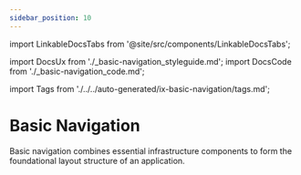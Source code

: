 ```yaml
---
sidebar_position: 10
---
```


import LinkableDocsTabs from '@site/src/components/LinkableDocsTabs';

import DocsUx from './\_basic-navigation_styleguide.md';
import DocsCode from './\_basic-navigation_code.md';

import Tags from './../../auto-generated/ix-basic-navigation/tags.md';

# Basic Navigation

<Tags />
<!-- introduction start -->
Basic navigation combines essential infrastructure components to form the foundational layout structure of an application.
<!-- introduction end -->
<LinkableDocsTabs>
  <DocsUx />
  <DocsCode />
</LinkableDocsTabs>
